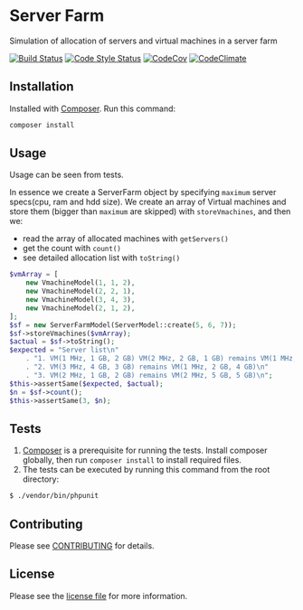 # Server Farm

Simulation of allocation of servers and virtual machines in a server farm

[![Build Status](https://img.shields.io/travis/facebook/php-graph-sdk/5.4.svg)](https://travis-ci.org/sasakocic/server-farm)
[![Code Style Status](https://styleci.io/repos/83059149/shield)](https://styleci.io/repos/87685511)
[![CodeCov](https://img.shields.io/codecov/c/github/sasakocic/server-farm.svg)](https://codecov.io/gh/sasakocic/server-farm)
[![CodeClimate](https://img.shields.io/codeclimate/github/sasakocic/server-farm.svg)](https://codeclimate.com/github/sasakocic/server-farm)

## Installation

Installed with [Composer](https://getcomposer.org/). Run this command:

```sh
composer install
```

## Usage

Usage can be seen from tests. 

In essence we create a ServerFarm object by specifying `maximum` server specs(cpu, ram and hdd size).
We create an array of Virtual machines and store them (bigger than `maximum` are skipped) with `storeVmachines`,
and then we:
 
- read the array of allocated machines with `getServers()`
- get the count with `count()`
- see detailed allocation list with `toString()`

```php
$vmArray = [
    new VmachineModel(1, 1, 2),
    new VmachineModel(2, 2, 1),
    new VmachineModel(3, 4, 3),
    new VmachineModel(2, 1, 2),
];
$sf = new ServerFarmModel(ServerModel::create(5, 6, 7));
$sf->storeVmachines($vmArray);
$actual = $sf->toString();
$expected = "Server list\n"
    . "1. VM(1 MHz, 1 GB, 2 GB) VM(2 MHz, 2 GB, 1 GB) remains VM(1 MHz, 3 GB, 4 GB)\n"
    . "2. VM(3 MHz, 4 GB, 3 GB) remains VM(1 MHz, 2 GB, 4 GB)\n"
    . "3. VM(2 MHz, 1 GB, 2 GB) remains VM(2 MHz, 5 GB, 5 GB)\n";
$this->assertSame($expected, $actual);
$n = $sf->count();
$this->assertSame(3, $n);
```

## Tests

1. [Composer](https://getcomposer.org/) is a prerequisite for running the tests. Install composer globally, then run `composer install` to install required files.
2. The tests can be executed by running this command from the root directory:

```bash
$ ./vendor/bin/phpunit
```

## Contributing

Please see [CONTRIBUTING](CONTRIBUTING.md) for details.


## License

Please see the [license file](LICENSE) for more information.
